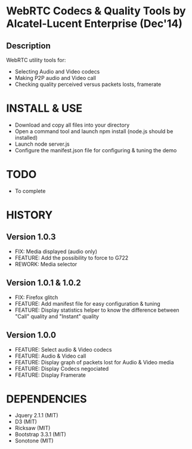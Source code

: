 # WebRTC Codecs & Quality Tools by Alcatel-Lucent Enterprise (Dec'14)

## Description

WebRTC utility tools for:
- Selecting Audio and Video codecs
- Making P2P audio and Video call
- Checking quality perceived versus packets losts, framerate 

# INSTALL & USE
- Download and copy all files into your directory
- Open a command tool and launch npm install (node.js should be installed)
- Launch node server.js
- Configure the manifest.json file for configuring & tuning the demo


# TODO
 - To complete


# HISTORY

## Version 1.0.3
 - FIX: Media displayed (audio only)
 - FEATURE: Add the possibility to force to G722
 - REWORK: Media selector

## Version 1.0.1 & 1.0.2
 - FIX: Firefox glitch
 - FEATURE: Add manifest file for easy configuration & tuning
 - FEATURE: Display statistics helper to know the difference between "Call" quality and "Instant" quality

## Version 1.0.0
 - FEATURE: Select audio & Video codecs
 - FEATURE: Audio & Video call
 - FEATURE: Display graph of packets lost for Audio & Video media
 - FEATURE: Display Codecs negociated
 - FEATURE: Display Framerate

# DEPENDENCIES
 - Jquery 2.1.1 (MIT)
 - D3 (MIT)
 - Ricksaw (MIT)
 - Bootstrap 3.3.1 (MIT)
 - Sonotone (MIT)